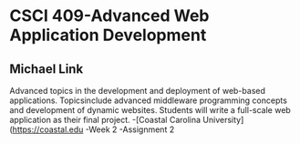 # CSCI 409-Advanced Web Application Development
## Michael Link</h2>
Advanced topics in the development and deployment of web-based applications. Topicsinclude advanced middleware programming concepts and development of dynamic websites. Students will write a full-scale web application as their final project.
-[Coastal Carolina University](https://coastal.edu
-Week 2
-Assignment 2
